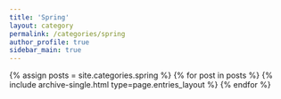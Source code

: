 ```yaml
---
title: 'Spring'
layout: category
permalink: /categories/spring
author_profile: true
sidebar_main: true
---
```

{% assign posts = site.categories.spring %}
{% for post in posts %} {% include archive-single.html type=page.entries_layout %} {% endfor %}